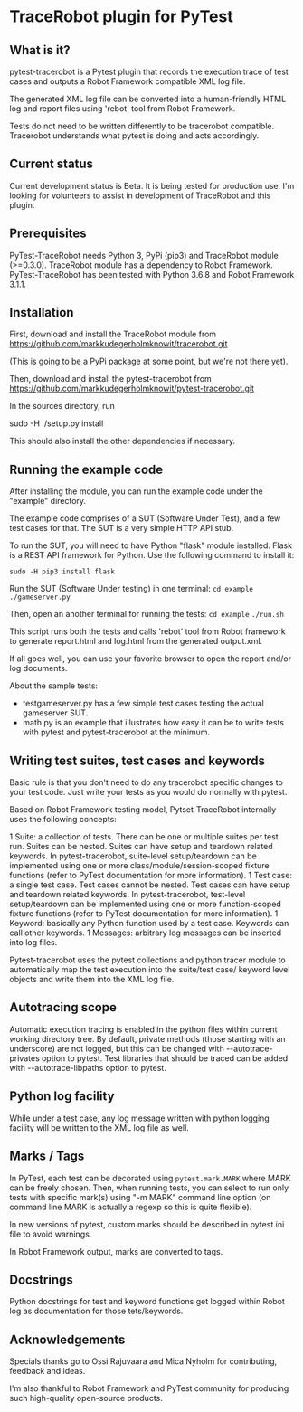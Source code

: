# TraceRobot plugin for PyTest

## What is it?

pytest-tracerobot is a Pytest plugin that records the execution trace of
test cases and outputs a Robot Framework compatible XML log file.

The generated XML log file can be converted into a human-friendly HTML log and
report files using 'rebot' tool from Robot Framework.

Tests do not need to be written differently to be tracerobot compatible.
Tracerobot understands what pytest is doing and acts accordingly.

## Current status

Current development status is Beta. It is being tested for production use.
I'm looking for volunteers to assist in development of TraceRobot and this  
plugin.

## Prerequisites

PyTest-TraceRobot needs Python 3, PyPi (pip3) and TraceRobot module (>=0.3.0).
TraceRobot module has a dependency to Robot Framework.
PyTest-TraceRobot has been tested with Python 3.6.8 and Robot Framework 3.1.1.

## Installation

First, download and install the TraceRobot module from
https://github.com/markkudegerholmknowit/tracerobot.git

(This is going to be a PyPi package at some point, but we're not there yet).

Then, download and install the pytest-tracerobot from
https://github.com/markkudegerholmknowit/pytest-tracerobot.git

In the sources directory, run

sudo -H ./setup.py install

This should also install the other dependencies if necessary.

## Running the example code

After installing the module, you can run the example code under the "example"
directory.

The example code comprises of a SUT (Software Under Test), and a few
test cases for that. The SUT is a very simple HTTP API stub.

To run the SUT, you will need to have Python "flask" module installed.
Flask is a REST API framework for Python. Use the following command to
install it:

`sudo -H pip3 install flask`

Run the SUT (Software Under testing) in one terminal:
`cd example`
`./gameserver.py`

Then, open an another terminal for running the tests:
`cd example`
`./run.sh`

This script runs both the tests and calls 'rebot' tool from Robot framework
to generate report.html and log.html from the generated output.xml.

If all goes well, you can use your favorite browser to open the report
and/or log documents.

About the sample tests:
  - testgameserver.py has a few simple test cases testing the actual
    gameserver SUT.
  - math.py is an example that illustrates how easy it can be to write
    tests with pytest and pytest-tracerobot at the minimum.

## Writing test suites, test cases and keywords

Basic rule is that you don't need to do any tracerobot specific changes
to your test code. Just write your tests as you would do normally with
pytest.

Based on Robot Framework testing model, Pytset-TraceRobot internally
uses the following concepts:

  1 Suite: a collection of tests. There can be one or multiple suites per
    test run. Suites can be nested.
    Suites can have setup and teardown related keywords.
    In pytest-tracerobot, suite-level setup/teardown can be implemented using
    one or more class/module/session-scoped fixture functions
    (refer to PyTest documentation for more information).
  1 Test case: a single test case. Test cases cannot be nested.
    Test cases can have setup and teardown related keywords.
    In pytest-tracerobot, test-level setup/teardown can be implemented using
    one or more function-scoped fixture functions
    (refer to PyTest documentation for more information).
  1 Keyword: basically any Python function used by a test case. Keywords can
    call other keywords.
  1 Messages: arbitrary log messages can be inserted into log files.

Pytest-tracerobot uses the pytest collections and python tracer module to
automatically map the test execution into the suite/test case/
keyword level objects and write them into the XML log file.

## Autotracing scope

Automatic execution tracing is enabled in the python files within current
working directory tree. By default, private methods (those starting with an
underscore) are not logged, but this can be changed with --autotrace-privates
option to pytest. Test libraries that should be traced can be added with
--autotrace-libpaths option to pytest.

## Python log facility

While under a test case, any log message written with python logging facility
will be written to the XML log file as well.

## Marks / Tags

In PyTest, each test can be decorated using
`pytest.mark.MARK` where MARK can be freely chosen. Then, when running tests,
you can select to run only tests with specific mark(s) using "-m MARK"
command line option (on command line MARK is actually a regexp so this is quite
flexible).

In new versions of pytest, custom marks should be described in pytest.ini file
to avoid warnings.

In Robot Framework output, marks are converted to tags.

## Docstrings

Python docstrings for test and keyword functions get logged within Robot log
as documentation for those tets/keywords.

## Acknowledgements

Specials thanks go to Ossi Rajuvaara and Mica Nyholm for contributing,
feedback and ideas.

I'm also thankful to Robot Framework and PyTest community for producing such
high-quality open-source products.
